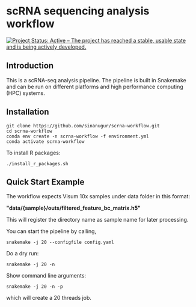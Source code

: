 # scRNA sequencing analysis workflow
[![Project Status: Active – The project has reached a stable, usable state and is being actively developed.](http://www.repostatus.org/badges/latest/active.svg)](http://www.repostatus.org/#active) 

Introduction
------------

This is a scRNA-seq analysis pipeline. The pipeline is built in Snakemake and can be run on different platforms and high performance computing (HPC) systems.

Installation
------------

```
git clone https://github.com/sinanugur/scrna-workflow.git
cd scrna-workflow
conda env create -n scrna-workflow -f environment.yml
conda activate scrna-workflow
```

To install R packages:
```
./install_r_packages.sh
```


Quick Start Example
-------------------

The workflow expects Visum 10x samples under data folder in this format:

__"data/{sample}/outs/filtered_feature_bc_matrix.h5"__

This will register the directory name as sample name for later processing.

You can start the pipeline by calling,

```
snakemake -j 20 --configfile config.yaml

```

Do a dry run:
```
snakemake -j 20 -n
```

Show command line arguments:
```
snakemake -j 20 -n -p
```



which will create a 20 threads job.
